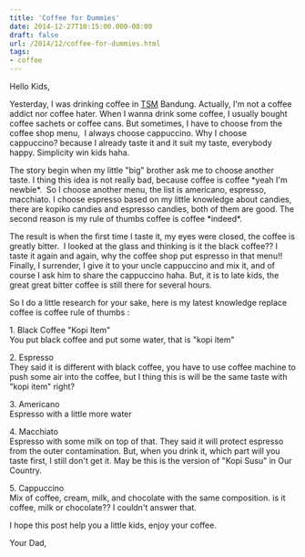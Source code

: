 ```yaml
---
title: 'Coffee for Dummies'
date: 2014-12-27T10:15:00.000-08:00
draft: false
url: /2014/12/coffee-for-dummies.html
tags: 
- coffee
---
```


Hello Kids,  
  
Yesterday, I was drinking coffee in [TSM](http://www.transstudiomall.com/) Bandung. Actually, I'm not a coffee addict nor coffee hater. When I wanna drink some coffee, I usually bought coffee sachets or coffee cans. But sometimes, I have to choose from the coffee shop menu,  I always choose cappuccino. Why I choose cappuccino? because I already taste it and it suit my taste, everybody happy. Simplicity win kids haha.  
  
The story begin when my little "big" brother ask me to choose another taste. I thing this idea is not really bad, because coffee is coffee \*yeah I'm newbie\*.  So I choose another menu, the list is americano, espresso, macchiato. I choose espresso based on my little knowledge about candies, there are kopiko candies and espresso candies, both of them are good. The second reason is my rule of thumbs coffee is coffee \*indeed\*.  
  
The result is when the first time I taste it, my eyes were closed, the coffee is greatly bitter.  I looked at the glass and thinking is it the black coffee?? I taste it again and again, why the coffee shop put espresso in that menu!! Finally, I surrender, I give it to your uncle cappuccino and mix it, and of course I ask him to share the cappuccino haha. But, it is to late kids, the great great bitter coffee is still there for several hours.  
  
So I do a little research for your sake, here is my latest knowledge replace coffee is coffee rule of thumbs :  
  
1\. Black Coffee "Kopi Item"  
You put black coffee and put some water, that is "kopi item"  
  
2\. Espresso  
They said it is different with black coffee, you have to use coffee machine to push some air into the coffee, but I thing this is will be the same taste with "kopi item" right?  
  
3\. Americano  
Espresso with a little more water  
  
4\. Macchiato  
Espresso with some milk on top of that. They said it will protect espresso from the outer contamination. But, when you drink it, which part will you taste first, I still don't get it. May be this is the version of "Kopi Susu" in Our Country.  
  
5\. Cappuccino  
Mix of coffee, cream, milk, and chocolate with the same composition. is it coffee, milk or chocolate?? I couldn't answer that.  
  
I hope this post help you a little kids, enjoy your coffee.  
  
Your Dad,